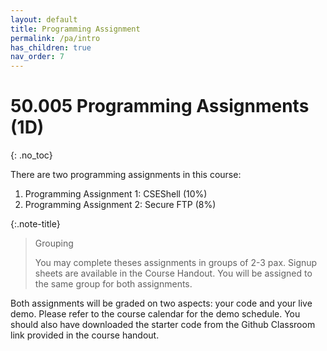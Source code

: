 ```yaml
---
layout: default
title: Programming Assignment
permalink: /pa/intro
has_children: true
nav_order: 7
---
```


# 50.005 Programming Assignments (1D)
{: .no_toc}

There are two programming assignments in this course:
1. Programming Assignment 1: CSEShell (10%)
2. Programming Assignment 2: Secure FTP (8%)

{:.note-title}
> Grouping
>
> You may complete theses assignments in groups of 2-3 pax. Signup sheets are available in the Course Handout. You will be assigned to the <span class="orange-bold">same</span> group for both assignments. 

Both assignments will be graded on two aspects: your code and your live demo. Please refer to the course calendar for the demo schedule. You should also have downloaded the starter code from the Github Classroom link provided in the course handout.

